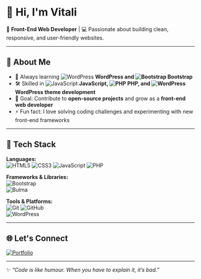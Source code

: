 # 👋 Hi, I'm Vitali

🎨 **Front-End Web Developer** | 💻 Passionate about building clean, responsive, and user-friendly websites.  

---

## 🚀 About Me  
- 🌱 Always learning ![WordPress](https://img.shields.io/badge/-WordPress-21759B?style=flat&logo=wordpress&logoColor=white) **WordPress and ![Bootstrap](https://img.shields.io/badge/-Bootstrap-563D7C?style=flat&logo=bootstrap&logoColor=white) Bootstrap**  
- 🛠 Skilled in ![JavaScript](https://img.shields.io/badge/-JavaScript-F7DF1E?style=flat&logo=javascript&logoColor=black) **JavaScript, ![PHP](https://img.shields.io/badge/-PHP-777BB4?style=flat&logo=php&logoColor=white) PHP, and ![WordPress](https://img.shields.io/badge/-WordPress-21759B?style=flat&logo=wordpress&logoColor=white) WordPress theme development**  
- 🎯 Goal: Contribute to **open-source projects** and grow as a **front-end web developer**  
- ⚡ Fun fact: I love solving coding challenges and experimenting with new front-end frameworks  

---

## 🧰 Tech Stack  

**Languages:**  
![HTML5](https://img.shields.io/badge/-HTML5-E34F26?style=flat&logo=html5&logoColor=white) 
![CSS3](https://img.shields.io/badge/-CSS3-1572B6?style=flat&logo=css3&logoColor=white) 
![JavaScript](https://img.shields.io/badge/-JavaScript-F7DF1E?style=flat&logo=javascript&logoColor=black) 
![PHP](https://img.shields.io/badge/-PHP-777BB4?style=flat&logo=php&logoColor=white)

**Frameworks & Libraries:**  
![Bootstrap](https://img.shields.io/badge/-Bootstrap-563D7C?style=flat&logo=bootstrap&logoColor=white)    
![Bulma](https://img.shields.io/badge/-Bulma-00D1B2?style=flat&logo=bulma&logoColor=white) 

**Tools & Platforms:**  
![Git](https://img.shields.io/badge/-Git-F05032?style=flat&logo=git&logoColor=white) 
![GitHub](https://img.shields.io/badge/-GitHub-181717?style=flat&logo=github&logoColor=white)  
![WordPress](https://img.shields.io/badge/-WordPress-21759B?style=flat&logo=wordpress&logoColor=white)  

---

## 🌐 Let's Connect  

[![Portfolio](https://img.shields.io/badge/-Portfolio-000000?style=flat&logo=vercel&logoColor=white)](https://github.com/vitali-melamed)      

---

✨ _“Code is like humour. When you have to explain it, it’s bad.”_
